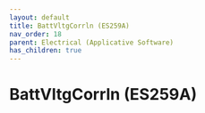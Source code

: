 ```yaml
---
layout: default
title: BattVltgCorrln (ES259A)
nav_order: 18
parent: Electrical (Applicative Software)
has_children: true
---
```

# BattVltgCorrln (ES259A)
